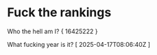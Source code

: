 # Fuck the rankings

Who the hell am I?
{ 16425222 }

What fucking year is it?
[ 2025-04-17T08:06:40Z ]

